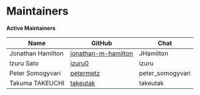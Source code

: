 Maintainers
===========

**Active Maintainers**

| Name | GitHub | Chat |
|------|--------|------|
| Jonathan Hamilton | [jonathan-m-hamilton][jonathan-m-hamilton] | JHamilton |
| Izuru Sato | [izuru0][izuru0] | izuru |
| Peter Somogyvari | [petermetz][petermetz] | peter_somogyvari |
| Takuma TAKEUCHI | [takeutak][takeutak] | takeutak |


[jonathan-m-hamilton]: https://github.com/jonathan-m-hamilton
[izuru0]: https://github.com/izuru0
[petermetz]: https://github.com/petermetz
[takeutak]: https://github.com/takeutak


